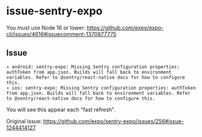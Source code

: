 # issue-sentry-expo

You must use Node 16 or lower: https://github.com/expo/expo-cli/issues/4616#issuecomment-1370877775

## Issue

```text
» android: sentry-expo: Missing Sentry configuration properties: authToken from app.json. Builds will fall back to environment variables. Refer to @sentry/react-native docs for how to configure this.
» ios: sentry-expo: Missing Sentry configuration properties: authToken from app.json. Builds will fall back to environment variables. Refer to @sentry/react-native docs for how to configure this.
```

You will see this appear each "fast refresh".

Original issue: https://github.com/expo/sentry-expo/issues/256#issue-1244414127
